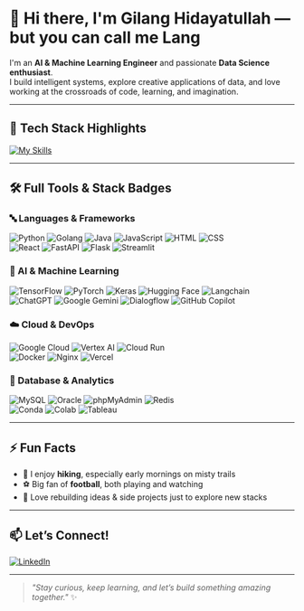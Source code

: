 # 👋 Hi there, I'm Gilang Hidayatullah — but you can call me **Lang**

I'm an **AI & Machine Learning Engineer** and passionate **Data Science enthusiast**.  
I build intelligent systems, explore creative applications of data, and love working at the crossroads of code, learning, and imagination.

---

## 🧠 Tech Stack Highlights

[![My Skills](https://skillicons.dev/icons?i=py,go,java,js,html,css,react,fastapi,flask,docker,tensorflow,pytorch,mysql,redis,github,git,vscode,gcp,vercel,figma,nginx,anaconda&perline=10)](https://skillicons.dev)

---

## 🛠️ Full Tools & Stack Badges

### 🔤 Languages & Frameworks  
![Python](https://img.shields.io/badge/-Python-3776AB?style=for-the-badge&logo=python&logoColor=white) ![Golang](https://img.shields.io/badge/-Golang-00ADD8?style=for-the-badge&logo=go&logoColor=white) ![Java](https://img.shields.io/badge/-Java-007396?style=for-the-badge&logo=java&logoColor=white) ![JavaScript](https://img.shields.io/badge/-JavaScript-F7DF1E?style=for-the-badge&logo=javascript&logoColor=black) ![HTML](https://img.shields.io/badge/-HTML-E34F26?style=for-the-badge&logo=html5&logoColor=white) ![CSS](https://img.shields.io/badge/-CSS-1572B6?style=for-the-badge&logo=css3&logoColor=white)  
![React](https://img.shields.io/badge/React-20232A?style=for-the-badge&logo=react&logoColor=61DAFB) ![FastAPI](https://img.shields.io/badge/fastapi-109989?style=for-the-badge&logo=FASTAPI&logoColor=white) ![Flask](https://img.shields.io/badge/Flask-000000?style=for-the-badge&logo=flask&logoColor=white) ![Streamlit](https://img.shields.io/badge/Streamlit-FF4B4B?style=for-the-badge&logo=streamlit&logoColor=white)

### 🤖 AI & Machine Learning  
![TensorFlow](https://img.shields.io/badge/TensorFlow-FF6F00?style=for-the-badge&logo=tensorflow&logoColor=white) ![PyTorch](https://img.shields.io/badge/PyTorch-EE4C2C?style=for-the-badge&logo=pytorch&logoColor=white) ![Keras](https://img.shields.io/badge/Keras-FF0000?style=for-the-badge&logo=keras&logoColor=white) ![Hugging Face](https://img.shields.io/badge/-HuggingFace-FDEE21?style=for-the-badge&logo=HuggingFace&logoColor=black) ![Langchain](https://img.shields.io/badge/langchain-1C3C3C?style=for-the-badge&logo=langchain&logoColor=white)  
![ChatGPT](https://img.shields.io/badge/ChatGPT-74aa9c?style=for-the-badge&logo=openai&logoColor=white) ![Google Gemini](https://img.shields.io/badge/Google%20Gemini-8E75B2?style=for-the-badge&logo=googlegemini&logoColor=white) ![Dialogflow](https://img.shields.io/badge/dialogflow-FF9800?style=for-the-badge&logo=dialogflow&logoColor=white) ![GitHub Copilot](https://img.shields.io/badge/github%20copilot-000000?style=for-the-badge&logo=githubcopilot&logoColor=white)

### ☁️ Cloud & DevOps  
![Google Cloud](https://img.shields.io/badge/Google_Cloud-4285F4?style=for-the-badge&logo=google-cloud&logoColor=white) ![Vertex AI](https://img.shields.io/badge/Vertex%20AI-4285F4?style=for-the-badge&logo=googlecloud&logoColor=white) ![Cloud Run](https://img.shields.io/badge/Cloud%20Run-4285F4?style=for-the-badge&logo=googlecloudrun&logoColor=white)  
![Docker](https://img.shields.io/badge/Docker-2CA5E0?style=for-the-badge&logo=docker&logoColor=white) ![Nginx](https://img.shields.io/badge/Nginx-009639?style=for-the-badge&logo=nginx&logoColor=white) ![Vercel](https://img.shields.io/badge/Vercel-000000?style=for-the-badge&logo=vercel&logoColor=white)

### 💾 Database & Analytics  
![MySQL](https://img.shields.io/badge/MySQL-005C84?style=for-the-badge&logo=mysql&logoColor=white) ![Oracle](https://img.shields.io/badge/Oracle-F80000?style=for-the-badge&logo=Oracle&logoColor=white) ![phpMyAdmin](https://img.shields.io/badge/phpmyadmin-6C78AF?style=for-the-badge&logo=phpmyadmin&logoColor=white) ![Redis](https://img.shields.io/badge/redis-%23DD0031.svg?&style=for-the-badge&logo=redis&logoColor=white)  
![Conda](https://img.shields.io/badge/conda-342B029.svg?&style=for-the-badge&logo=anaconda&logoColor=white) ![Colab](https://img.shields.io/badge/Colab-F9AB00?style=for-the-badge&logo=googlecolab&color=525252) ![Tableau](https://img.shields.io/badge/Tableau-E97627?style=for-the-badge&logo=Tableau&logoColor=white)

---

## ⚡ Fun Facts  

- 🥾 I enjoy **hiking**, especially early mornings on misty trails  
- ⚽ Big fan of **football**, both playing and watching  
- 🧪 Love rebuilding ideas & side projects just to explore new stacks

---

## 📫 Let’s Connect!  

[![LinkedIn](https://img.shields.io/badge/LinkedIn-0A66C2?style=for-the-badge&logo=linkedin&logoColor=white)](https://www.linkedin.com/in/ghidayat943/)

---

> _"Stay curious, keep learning, and let’s build something amazing together."_ ✨
